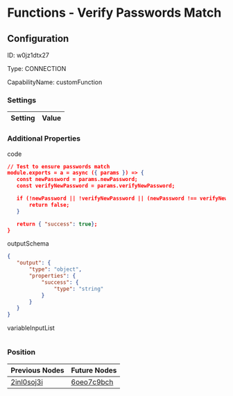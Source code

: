# Functions - Verify Passwords Match
## Configuration
ID:  w0jz1dtx27

Type: CONNECTION 

CapabilityName: customFunction

### Settings
| Setting | Value  |
| :------------------------ | ---------------------------------------- |
 




### Additional Properties
code
 ```json 
// Test to ensure passwords match
module.exports = a = async ({ params }) => {
	const newPassword = params.newPassword;
	const verifyNewPassword = params.verifyNewPassword;

	if (!newPassword || !verifyNewPassword || (newPassword !== verifyNewPassword)) {
		return false;
	}

	return { "success": true};
}
```


outputSchema
 ```json 
{
	"output": {
		"type": "object",
		"properties": {
			"success": {
				"type": "string"
			}
		}
	}
}
```


variableInputList
 ```json 

```




### Position
| Previous Nodes | Future Nodes |
| :------------- | ------------ |
| [2inl0soj3i](./2inl0soj3i.md) | [6oeo7c9bch](./6oeo7c9bch.md) |